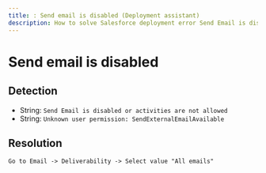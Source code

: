 ```yaml
---
title: : Send email is disabled (Deployment assistant)
description: How to solve Salesforce deployment error Send Email is disabled or activities are not allowed
---
```

<!-- markdownlint-disable MD013 -->
# Send email is disabled

## Detection

- String: `Send Email is disabled or activities are not allowed`
- String: `Unknown user permission: SendExternalEmailAvailable`

## Resolution

```shell
Go to Email -> Deliverability -> Select value "All emails"
```
